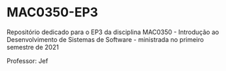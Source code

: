 # MAC0350-EP3

Repositório dedicado para o EP3 da disciplina MAC0350 - Introdução ao Desenvolvimento de Sistemas de Software - ministrada no primeiro semestre de 2021

Professor: Jef
